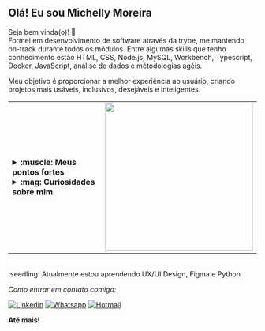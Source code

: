 ## Olá! Eu sou Michelly Moreira
Seja bem vinda(o)! 👋 <br>
Formei em desenvolvimento de software através da trybe, me mantendo on-track durante todos os módulos. Entre algumas skills que tenho conhecimento estão HTML, CSS, Node.js, MySQL, Workbench, Typescript, Docker, JavaScript, análise de dados e métodologias agéis. <br>

Meu objetivo é proporcionar a melhor experiência ao usuário, criando projetos mais usáveis, inclusivos, desejáveis e inteligentes. <br>

<table border="0">
  <tr>
    <td>
      <details>
          <summary><strong>:muscle: Meus pontos fortes</strong></summary></br>
- Tenho sede genuína de conhecimento;</br>
- Ser empática com as emoções dos outros;</br>
- Estrategista;</br>
- Meus valores me guiam, não o dinheiro;</br>
- A ação é meu maior professor.</br>
      </details>
      <details>
          <summary><strong>:mag: Curiosidades sobre mim</strong></summary></br>
- Tenho tripofobia. </br>
- Não tomo café, mas gosto do cheiro.</br>
- Meu chocolate favorito é o Caribe, da garoto.</br>
- Na pandemia eu fiz trabalho voluntário, acolhendo pessoas que se sentiam tristes e anciosas.</br>
- Nas horas vagas eu gosto de pintar, maquiar, costurar, ler, assistir reality shows, viajar e estar com a minha família.</br>
      </details>
      <td>
      <img width="300" src='https://gifs.eco.br/wp-content/uploads/2022/10/gifs-de-jogos-vorazes-em-chamas-34.gif'>
    </td>
    </td> 
  </tr>
</table>
</br>
:seedling: Atualmente estou aprendendo UX/UI Design, Figma e Python</br>

*Como entrar em contato comigo:*

[![Linkedin](
https://img.shields.io/badge/LinkedIn-0077B5?style=for-the-badge&logo=linkedin&logoColor=white
)](
https://www.linkedin.com/in/michellymoreira/
)
[![Whatsapp](
https://img.shields.io/badge/WhatsApp-25D366?style=for-the-badge&logo=whatsapp&logoColor=white
)](
https://api.whatsapp.com/send?phone=5531994501188
)
[![Hotmail](
https://img.shields.io/badge/Hotmail-0078D4?style=for-the-badge&logo=microsoft-outlook&logoColor=white
)](
mailto:michelly.daiana@hotmail.com
)

<strong>Até mais!</strong>
